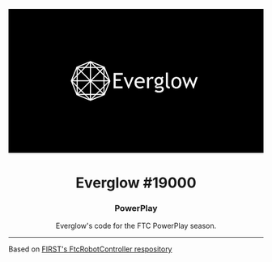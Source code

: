 ![Everglow Logo](doc/media/everglow-logo.jpeg)

<span align="center">
<h1 >Everglow #19000</h1>
<h3 >PowerPlay</h3>
<p>Everglow's code for the FTC PowerPlay season.</p>
</span>

---

Based on [FIRST's FtcRobotController respository](https://github.com/FIRST-Tech-Challenge/FtcRobotController)